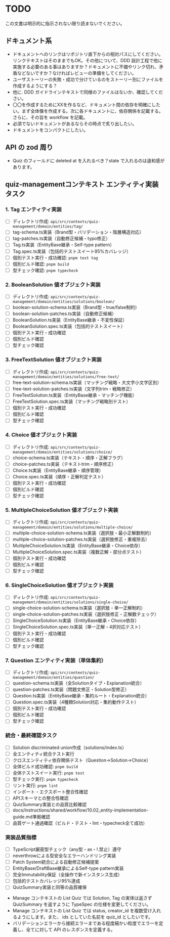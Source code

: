 # TODO

この文書は明示的に指示されない限り読まないでください。

## ドキュメント系

- ドキュメントへのリンクはリポジトリ直下からの相対パスにしてください。リンクテキストはそのままでもOK。その他について、DDD 設計工程で他に実施する必要のある事はありますか？ドキュメントに不備やリンク切れ、矛盾などないですか？なければレビューの準備をしてください。
- ユーザストーリーの失敗・成功で分けているのをストーリー別にファイルを作成するようにする？
- 他に. DDD ガイドラインテキストで同様のファイルはないか、確認してください。
- 〇〇を作成するためにXXを作るなど、ドキュメント間の依存を明確にしたい。まず全体像を作成する。次に各ドキュメントに、依存関係を記載する。さらに、その旨を workflow を記載。
- 必須でないドキュメントがあるならその時点で炙り出したい。
- ドキュメントをコンパクトにしたい。

## API の zod 周り

- Quiz のフィールドに deleted at を入れるべき？state で入れるのは違和感があります。

## quiz-managementコンテキスト エンティティ実装タスク

### 1. Tag エンティティ実装
- [ ] ディレクトリ作成: `api/src/contexts/quiz-management/domain/entities/tag/`
- [ ] tag-schema.ts実装（Brand型・バリデーション・階層構造対応）
- [ ] tag-patches.ts実装（自動修正候補・typo修正）
- [ ] Tag.ts実装（EntityBase継承・Self-type pattern）
- [ ] Tag.spec.ts実装（包括的テストスイート95%カバレッジ）
- [ ] 個別テスト実行・成功確認: `pnpm test tag`
- [ ] 個別ビルド確認: `pnpm build`
- [ ] 型チェック確認: `pnpm typecheck`

### 2. BooleanSolution 値オブジェクト実装
- [ ] ディレクトリ作成: `api/src/contexts/quiz-management/domain/entities/solutions/boolean/`
- [ ] boolean-solution-schema.ts実装（Brand型・true/false制約）
- [ ] boolean-solution-patches.ts実装（自動修正候補）
- [ ] BooleanSolution.ts実装（EntityBase継承・不変性保証）
- [ ] BooleanSolution.spec.ts実装（包括的テストスイート）
- [ ] 個別テスト実行・成功確認
- [ ] 個別ビルド確認
- [ ] 型チェック確認

### 3. FreeTextSolution 値オブジェクト実装
- [ ] ディレクトリ作成: `api/src/contexts/quiz-management/domain/entities/solutions/free-text/`
- [ ] free-text-solution-schema.ts実装（マッチング戦略・大文字小文字区別）
- [ ] free-text-solution-patches.ts実装（文字列trim・戦略修正）
- [ ] FreeTextSolution.ts実装（EntityBase継承・マッチング機能）
- [ ] FreeTextSolution.spec.ts実装（マッチング戦略別テスト）
- [ ] 個別テスト実行・成功確認
- [ ] 個別ビルド確認
- [ ] 型チェック確認

### 4. Choice 値オブジェクト実装
- [ ] ディレクトリ作成: `api/src/contexts/quiz-management/domain/entities/solutions/choice/`
- [ ] choice-schema.ts実装（テキスト・順序・正解フラグ）
- [ ] choice-patches.ts実装（テキストtrim・順序修正）
- [ ] Choice.ts実装（EntityBase継承・順序管理）
- [ ] Choice.spec.ts実装（順序・正解判定テスト）
- [ ] 個別テスト実行・成功確認
- [ ] 個別ビルド確認
- [ ] 型チェック確認

### 5. MultipleChoiceSolution 値オブジェクト実装
- [ ] ディレクトリ作成: `api/src/contexts/quiz-management/domain/entities/solutions/multiple-choice/`
- [ ] multiple-choice-solution-schema.ts実装（選択肢・最小正解数制約）
- [ ] multiple-choice-solution-patches.ts実装（選択肢修正・重複除去）
- [ ] MultipleChoiceSolution.ts実装（EntityBase継承・Choice依存）
- [ ] MultipleChoiceSolution.spec.ts実装（複数正解・部分点テスト）
- [ ] 個別テスト実行・成功確認
- [ ] 個別ビルド確認
- [ ] 型チェック確認

### 6. SingleChoiceSolution 値オブジェクト実装
- [ ] ディレクトリ作成: `api/src/contexts/quiz-management/domain/entities/solutions/single-choice/`
- [ ] single-choice-solution-schema.ts実装（選択肢・単一正解制約）
- [ ] single-choice-solution-patches.ts実装（選択肢修正・正解数チェック）
- [ ] SingleChoiceSolution.ts実装（EntityBase継承・Choice依存）
- [ ] SingleChoiceSolution.spec.ts実装（単一正解・4択対応テスト）
- [ ] 個別テスト実行・成功確認
- [ ] 個別ビルド確認
- [ ] 型チェック確認

### 7. Question エンティティ実装（単体集約）
- [ ] ディレクトリ作成: `api/src/contexts/quiz-management/domain/entities/question/`
- [ ] question-schema.ts実装（全Solutionタイプ・Explanation統合）
- [ ] question-patches.ts実装（問題文修正・Solution型修正）
- [ ] Question.ts実装（EntityBase継承・集約ルート・Explanation統合）
- [ ] Question.spec.ts実装（4種類Solution対応・集約動作テスト）
- [ ] 個別テスト実行・成功確認
- [ ] 個別ビルド確認
- [ ] 型チェック確認

### 統合・最終確認タスク
- [ ] Solution discriminated union作成（solutions/index.ts）
- [ ] 全エンティティ統合テスト実行
- [ ] クロスエンティティ依存関係テスト（Question→Solution→Choice）
- [ ] 全体ビルド成功確認: `pnpm build`
- [ ] 全体テストスイート実行: `pnpm test`
- [ ] 型チェック実行: `pnpm typecheck`
- [ ] リント実行: `pnpm lint`
- [ ] インポート・エクスポート整合性確認
- [ ] APIスキーマとの整合性確認
- [ ] QuizSummary実装との品質比較確認
- [ ] docs/instructions/shared/workflow/10.02_entity-implementation-guide.md準拠確認
- [ ] 品質ゲート通過確認（ビルド・テスト・lint・typecheck全て成功）

### 実装品質指標
- [ ] TypeScript厳密型チェック（any型・as・!.禁止）遵守
- [ ] neverthrowによる型安全なエラーハンドリング実装
- [ ] Patch System統合による自動修正候補提案
- [ ] EntityBase/DraftBase継承によるSelf-type pattern実装
- [ ] 完全Immutability保証（全操作で新インスタンス生成）
- [ ] 包括的テストカバレッジ95%達成
- [ ] QuizSummary実装と同等の品質確保

- Manage コンテキストの List Quiz では Solution, Tag の実体は返さず QuizSummary を返すように TypeSpec の仕様を変更してください。
- Manage コンテキストの List Quiz では status, creator_id を複数受け入れるようにします。また、 ids としていた名前を quiz_id としたいです。
- バリデーションエラーから接続エラーまである程度細かい粒度でエラーを定義し、全てに対して API のレスポンスを定義する。
